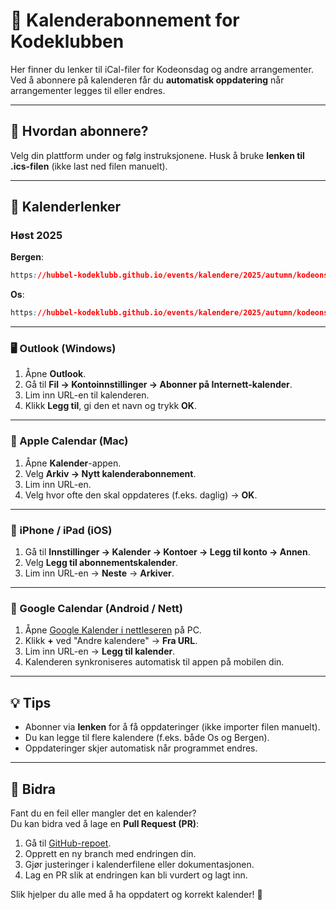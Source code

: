 # 📅 Kalenderabonnement for Kodeklubben

Her finner du lenker til iCal-filer for Kodeonsdag og andre arrangementer.  
Ved å abonnere på kalenderen får du **automatisk oppdatering** når arrangementer legges til eller endres.  

---

## 🔗 Hvordan abonnere?

Velg din plattform under og følg instruksjonene. Husk å bruke **lenken til .ics-filen** (ikke last ned filen manuelt).

---

## 📂 Kalenderlenker

### Høst 2025

**Bergen**:
```css
https://hubbel-kodeklubb.github.io/events/kalendere/2025/autumn/kodeonsdag_bergen.ics
```

**Os**:
```css
https://hubbel-kodeklubb.github.io/events/kalendere/2025/autumn/kodeonsdag_os.ics
```
---

### 🖥️ Outlook (Windows)
1. Åpne **Outlook**.  
2. Gå til **Fil → Kontoinnstillinger → Abonner på Internett-kalender**.  
3. Lim inn URL-en til kalenderen.  
4. Klikk **Legg til**, gi den et navn og trykk **OK**.  

---

### 🍎 Apple Calendar (Mac)
1. Åpne **Kalender**-appen.  
2. Velg **Arkiv → Nytt kalenderabonnement**.  
3. Lim inn URL-en.  
4. Velg hvor ofte den skal oppdateres (f.eks. daglig) → **OK**.  

---

### 📱 iPhone / iPad (iOS)
1. Gå til **Innstillinger → Kalender → Kontoer → Legg til konto → Annen**.  
2. Velg **Legg til abonnementskalender**.  
3. Lim inn URL-en → **Neste** → **Arkiver**.  

---

### 🤖 Google Calendar (Android / Nett)
1. Åpne [Google Kalender i nettleseren](https://calendar.google.com) på PC.  
2. Klikk **+** ved "Andre kalendere" → **Fra URL**.  
3. Lim inn URL-en → **Legg til kalender**.  
4. Kalenderen synkroniseres automatisk til appen på mobilen din.  


---

## 💡 Tips
- Abonner via **lenken** for å få oppdateringer (ikke importer filen manuelt).  
- Du kan legge til flere kalendere (f.eks. både Os og Bergen).  
- Oppdateringer skjer automatisk når programmet endres.  

---

## 🤝 Bidra

Fant du en feil eller mangler det en kalender?  
Du kan bidra ved å lage en **Pull Request (PR)**:  

1. Gå til [GitHub-repoet](https://github.com/hubbel-kodeklubb/events).  
2. Opprett en ny branch med endringen din.  
3. Gjør justeringer i kalenderfilene eller dokumentasjonen.  
4. Lag en PR slik at endringen kan bli vurdert og lagt inn.  

Slik hjelper du alle med å ha oppdatert og korrekt kalender! 🚀
